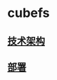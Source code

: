 # cubefs
## [技术架构](https://www.cubefs.io/zh/docs/master/overview/architecture.html#%E6%8A%80%E6%9C%AF%E6%9E%B6%E6%9E%84)
## [部署](https://www.cubefs.io/zh/docs/master/quick-start/node.html)